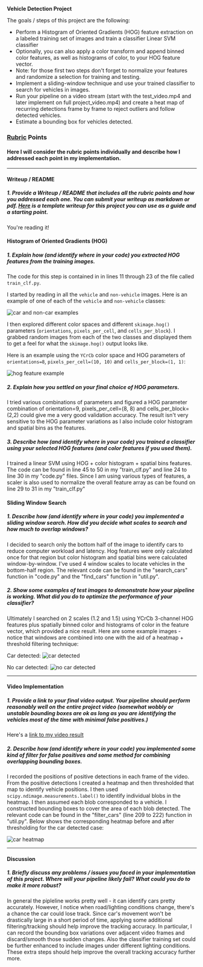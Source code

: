 **Vehicle Detection Project**

The goals / steps of this project are the following:

* Perform a Histogram of Oriented Gradients (HOG) feature extraction on a labeled training set of images and train a classifier Linear SVM classifier
* Optionally, you can also apply a color transform and append binned color features, as well as histograms of color, to your HOG feature vector. 
* Note: for those first two steps don't forget to normalize your features and randomize a selection for training and testing.
* Implement a sliding-window technique and use your trained classifier to search for vehicles in images.
* Run your pipeline on a video stream (start with the test_video.mp4 and later implement on full project_video.mp4) and create a heat map of recurring detections frame by frame to reject outliers and follow detected vehicles.
* Estimate a bounding box for vehicles detected.

[//]: # (Image References)
[image1]: ./output_images/car_not_car.png
[image2]: ./output_images/car_not_car_hog.jpg
[image3]: ./output_images/car_id.png
[image4]: ./output_images/nocar_id.png
[image5]: ./output_images/car_id_heatmap.png
[video1]: ./project_output.mp4

### [Rubric](https://review.udacity.com/#!/rubrics/513/view) Points
#### Here I will consider the rubric points individually and describe how I addressed each point in my implementation.  

---
#### Writeup / README

##### 1. Provide a Writeup / README that includes all the rubric points and how you addressed each one.  You can submit your writeup as markdown or pdf.  [Here](https://github.com/udacity/CarND-Vehicle-Detection/blob/master/writeup_template.md) is a template writeup for this project you can use as a guide and a starting point.  

You're reading it!

#### Histogram of Oriented Gradients (HOG)

##### 1. Explain how (and identify where in your code) you extracted HOG features from the training images.

The code for this step is contained in in lines 11 through 23 of the file called `train_clf.py`.  

I started by reading in all the `vehicle` and `non-vehicle` images.  Here is an example of one of each of the `vehicle` and `non-vehicle` classes:

![car and non-car examples][image1]

I then explored different color spaces and different `skimage.hog()` parameters (`orientations`, `pixels_per_cell`, and `cells_per_block`).  I grabbed random images from each of the two classes and displayed them to get a feel for what the `skimage.hog()` output looks like.

Here is an example using the `YCrCb` color space and HOG parameters of `orientations=8`, `pixels_per_cell=(10, 10)` and `cells_per_block=(1, 1)`:


![hog feature example][image2]

##### 2. Explain how you settled on your final choice of HOG parameters.

I tried various combinations of parameters and figured a HOG parameter combination of orientation=9, pixels_per_cell=(8, 8) and cells_per_block=(2,2) could give me a very good validation accuracy. The result isn't very sensitive to the HOG parameter variations as I also include color histogram and spatial bins as the features.

##### 3. Describe how (and identify where in your code) you trained a classifier using your selected HOG features (and color features if you used them).

I trained a linear SVM using HOG + color histogram + spatial bins features. The code can be found in line 45 to 50 in my "train_clf.py" and line 24 to line 30 in my "code.py" files. Since I am using various types of features, a scaler is also used to normalize the overall feature array as can be found on line 29 to 31 in my "train_clf.py"

#### Sliding Window Search

##### 1. Describe how (and identify where in your code) you implemented a sliding window search.  How did you decide what scales to search and how much to overlap windows?

I decided to search only the bottom half of the image to identify cars to reduce computer workload and latency. Hog features were only calculated once for that region but color histogram and spatial bins were calculated window-by-window. I've used 4 window scales to locate vehicles in the bottom-half region. The relevant code can be found in the "search_cars" function in "code.py" and the "find_cars" function in "util.py".

##### 2. Show some examples of test images to demonstrate how your pipeline is working.  What did you do to optimize the performance of your classifier?

Ultimately I searched on 2 scales (1.2 and 1.5) using YCrCb 3-channel HOG features plus spatially binned color and histograms of color in the feature vector, which provided a nice result.  Here are some example images - notice that windows are combined into one with the aid of a heatmap + threshold filtering technique:

Car detected:
![car detected][image3]

No car detected:
![no car detected][image4]

---

#### Video Implementation

##### 1. Provide a link to your final video output.  Your pipeline should perform reasonably well on the entire project video (somewhat wobbly or unstable bounding boxes are ok as long as you are identifying the vehicles most of the time with minimal false positives.)
Here's a [link to my video result](./project_video.mp4)


##### 2. Describe how (and identify where in your code) you implemented some kind of filter for false positives and some method for combining overlapping bounding boxes.

I recorded the positions of positive detections in each frame of the video. From the positive detections I created a heatmap and then thresholded that map to identify vehicle positions.  I then used `scipy.ndimage.measurements.label()` to identify individual blobs in the heatmap.  I then assumed each blob corresponded to a vehicle.  I constructed bounding boxes to cover the area of each blob detected. The relevant code can be found in the "filter_cars" (line 209 to 222) function in "util.py".
Below shows the corresponding heatmap before and after thresholding for the car detected case:

![car heatmap][image5]

---

#### Discussion

##### 1. Briefly discuss any problems / issues you faced in your implementation of this project.  Where will your pipeline likely fail?  What could you do to make it more robust?

In general the pipleline works pretty well - it can identify cars pretty accurately. However, I notice when road/lighting conditions change, there's a chance the car could lose track. Since car's movement won't be drastically large in a short period of time, applying some additional filtering/tracking should help improve the tracking accuracy. In particular, I can record the bounding box variations over adjacent video frames and discard/smooth those sudden changes. Also the classifier training set could be further enhanced to include images under different lighting conditions. These extra steps should help improve the overall tracking accuracy further more.
